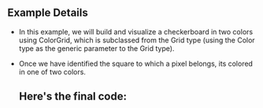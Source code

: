 ## Example Details

-   In this example, we will build and visualize a checkerboard in two colors using ColorGrid, which is subclassed from the Grid type (using the Color type as the generic parameter to the Grid type).
-   Once we have identified the square to which a pixel belongs, its colored in one of two colors.

    ## Here's the final code:

    [](./testing/python/color_grid.py.html)